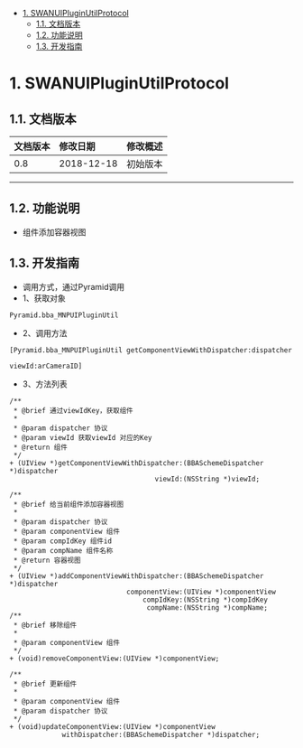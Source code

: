 <!-- TOC -->

- [1. SWANUIPluginUtilProtocol](#1-SWANuipluginutilprotocol)
    - [1.1. 文档版本](#11-文档版本)
    - [1.2. 功能说明](#12-功能说明)
    - [1.3. 开发指南](#13-开发指南)

<!-- /TOC -->
# 1. SWANUIPluginUtilProtocol
## 1.1. 文档版本

|文档版本|修改日期|修改概述|
|:--|:--|:--|
|0.8|2018-12-18|初始版本|

--------------------------
## 1.2. 功能说明

* 组件添加容器视图


## 1.3. 开发指南

* 调用方式，通过Pyramid调用
* 1、获取对象

```
Pyramid.bba_MNPUIPluginUtil
```

* 2、调用方法

```
[Pyramid.bba_MNPUIPluginUtil getComponentViewWithDispatcher:dispatcher
                                                                                  viewId:arCameraID]
```
* 3、方法列表

```
/**
 * @brief 通过viewIdKey，获取组件
 *
 * @param dispatcher 协议
 * @param viewId 获取viewId 对应的Key
 * @return 组件
 */
+ (UIView *)getComponentViewWithDispatcher:(BBASchemeDispatcher *)dispatcher
                                    viewId:(NSString *)viewId;

/**
 * @brief 给当前组件添加容器视图
 *
 * @param dispatcher 协议
 * @param componentView 组件
 * @param compIdKey 组件id
 * @param compName 组件名称
 * @return 容器视图
 */
+ (UIView *)addComponentViewWithDispatcher:(BBASchemeDispatcher *)dispatcher
                             componentView:(UIView *)componentView
                                 compIdKey:(NSString *)compIdKey
                                  compName:(NSString *)compName;
/**
 * @brief 移除组件
 *
 * @param componentView 组件
 */
+ (void)removeComponentView:(UIView *)componentView;

/**
 * @brief 更新组件
 *
 * @param componentView 组件
 * @param dispatcher 协议
 */
+ (void)updateComponentView:(UIView *)componentView
             withDispatcher:(BBASchemeDispatcher *)dispatcher;
```
  
  


